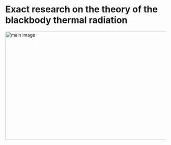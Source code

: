 # Exact research on the theory of the blackbody thermal radiation
<img width="695" height="340" alt="main image" src="https://github.com/user-attachments/assets/8cc02564-3e45-4ce2-af9b-63776310eb5a" />
